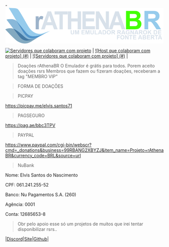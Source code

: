 -<img src="branding/logo.png" align="center" />

[![Servidores que colaboram com projeto](#)](#) | [![Host que colaboram com projeto] (#)](#) | [![Servidores que colaboram com projeto] (#)](#) |
> Doações rAthenaBR
  O Emulador é grátis para todos. Porem aceito doações rsrs
  Membros que fazem ou fizeram doações, receberam a tag "MEMBRO VIP"
  
> FORMA DE DOAÇÕES

>  PICPAY

  https://picpay.me/elvis.santos71

>  PAGSEGURO

  https://pag.ae/bbc3TPV

>  PAYPAL

  https://www.paypal.com/cgi-bin/webscr?cmd=_donations&business=99RBANG2XBYZJ&item_name=Projeto+rAthenaBR&currency_code=BRL&source=url

>  NuBank

  Nome: Elvis Santos do Nascimento
  
  CPF: 061.241.255-52
  
  Banco: Nu Pagamentos S.A. (260)
  
  Agência: 0001
  
  Conta: 12685653-8

 > Obr pelo apoio 
  esse só um projetos de muitos que irei tentar disponibilizar rsrs..

|[Discord](https://discord.gg/pQNH9Pg)|[Site](https://discord.gg/pQNH9Pg)|[Github](https://github.com/elvisete/RathenaBR)|
